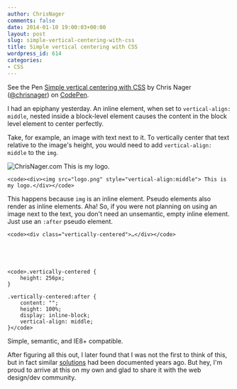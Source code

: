 ```yaml
---
author: ChrisNager
comments: false
date: 2014-01-10 19:00:03+00:00
layout: post
slug: simple-vertical-centering-with-css
title: Simple vertical centering with CSS
wordpress_id: 614
categories:
- CSS
---
```


See the Pen [Simple vertical centering with CSS](http://codepen.io/chrisnager/pen/xFaJl) by Chris Nager ([@chrisnager](http://codepen.io/chrisnager)) on [CodePen](http://codepen.io).




I had an epiphany yesterday. An inline element, when set to `vertical-align: middle`,  nested inside a block-level element causes the content in the block level element to center perfectly.

<!-- more -->

Take, for example, an image with text next to it. To vertically center that text relative to the image's height, you would need to add `vertical-align: middle` to the `img`.



![ChrisNager.com](http://dl.dropboxusercontent.com/u/5066613/cn-logo-icon.png) This is my logo.




    
    <code><div><img src="logo.png" style="vertical-align:middle"> This is my logo.</div></code>



This happens because `img` is an inline element. Pseudo elements also render as inline elements. Aha! So, if you were not planning on using an image next to the text, you don't need an unsemantic, empty inline element. Just use an `:after` pseudo element.


    
    <code><div class="vertically-centered">…</div></code>




    
    <code>.vertically-centered {
        height: 256px;
    }
    
    .vertically-centered:after {
        content: "";
        height: 100%;
        display: inline-block;
        vertical-align: middle;
    }</code>



Simple, semantic, and IE8+ compatible.

After figuring all this out, I later found that I was not the first to think of this, but in fact similar [solutions](http://css-tricks.com/centering-in-the-unknown/) had been documented years ago. But hey, I'm proud to arrive at this on my own and glad to share it with the web design/dev community.
